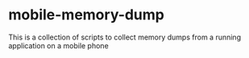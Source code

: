 # mobile-memory-dump
This is a collection of scripts to collect memory dumps from a running application on a mobile phone

